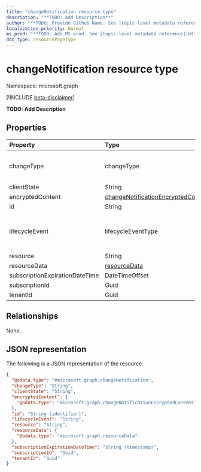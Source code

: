 ```yaml
---
title: "changeNotification resource type"
description: "**TODO: Add Description**"
author: "**TODO: Provide Github Name. See [topic-level metadata reference](https://msgo.azurewebsites.net/add/document/guidelines/metadata.html#topic-level-metadata)**"
localization_priority: Normal
ms.prod: "**TODO: Add MS prod. See [topic-level metadata reference](https://msgo.azurewebsites.net/add/document/guidelines/metadata.html#topic-level-metadata)**"
doc_type: resourcePageType
---
```


# changeNotification resource type

Namespace: microsoft.graph

[!INCLUDE [beta-disclaimer](../../includes/beta-disclaimer.md)]

**TODO: Add Description**

## Properties
|Property|Type|Description|
|:---|:---|:---|
|changeType|changeType|**TODO: Add Description**. Possible values are: `created`, `updated`, `deleted`.|
|clientState|String|**TODO: Add Description**|
|encryptedContent|[changeNotificationEncryptedContent](../resources/changenotificationencryptedcontent.md)|**TODO: Add Description**|
|id|String|**TODO: Add Description**|
|lifecycleEvent|lifecycleEventType|**TODO: Add Description**. Possible values are: `missed`, `subscriptionRemoved`, `reauthorizationRequired`.|
|resource|String|**TODO: Add Description**|
|resourceData|[resourceData](../resources/resourcedata.md)|**TODO: Add Description**|
|subscriptionExpirationDateTime|DateTimeOffset|**TODO: Add Description**|
|subscriptionId|Guid|**TODO: Add Description**|
|tenantId|Guid|**TODO: Add Description**|

## Relationships
None.

## JSON representation
The following is a JSON representation of the resource.
<!-- {
  "blockType": "resource",
  "@odata.type": "microsoft.graph.changeNotification"
}
-->
``` json
{
  "@odata.type": "#microsoft.graph.changeNotification",
  "changeType": "String",
  "clientState": "String",
  "encryptedContent": {
    "@odata.type": "microsoft.graph.changeNotificationEncryptedContent"
  },
  "id": "String (identifier)",
  "lifecycleEvent": "String",
  "resource": "String",
  "resourceData": {
    "@odata.type": "microsoft.graph.resourceData"
  },
  "subscriptionExpirationDateTime": "String (timestamp)",
  "subscriptionId": "Guid",
  "tenantId": "Guid"
}
```

